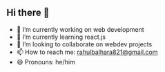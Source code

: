 ## Hi there 👋

- 🔭 I’m currently working on web development
- 🌱 I’m currently learning react.js
- 👯 I’m looking to collaborate on webdev projects
- 📫 How to reach me: rahulbalhara821@gmail.com
- 😄 Pronouns: he/him

